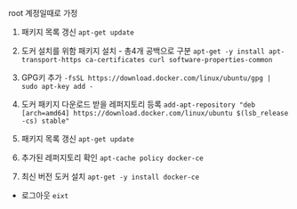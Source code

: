 root 계정일때로 가정

1. 패키지 목록 갱신
	`apt-get update`

2. 도커 설치를 위함 패키지 설치 - 총4개 공백으로 구분
	`apt-get -y install apt-transport-https ca-certificates curl software-properties-common`

3. GPG키 추가
	`-fsSL https://download.docker.com/linux/ubuntu/gpg | sudo apt-key add -`

4. 도커 패키지 다운로드 받을 레퍼지토리 등록
	`add-apt-repository "deb [arch=amd64] https://download.docker.com/linux/ubuntu $(lsb_release -cs) stable"`

5. 패키지 목록 갱신
	`apt-get update`

6. 추가된 레퍼지토리 확인
	`apt-cache policy docker-ce`

7. 최신 버전 도커 설치
	`apt-get -y install docker-ce`

- 로그아웃
	`eixt`